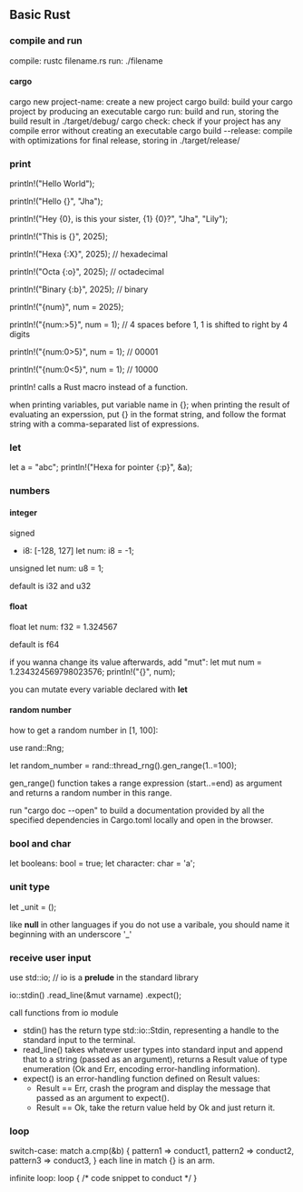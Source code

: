 ## Basic Rust

### compile and run

compile: rustc filename.rs
run: ./filename

#### cargo

cargo new project-name: create a new project
cargo build: build your cargo project by producing an executable
cargo run: build and run, storing the build result in ./target/debug/
cargo check: check if your project has any compile error without creating an executable
cargo build --release: compile with optimizations for final release, storing in ./target/release/

### print

println!("Hello World");

println!("Hello {}", "Jha");

println!("Hey {0}, is this your sister, {1} {0}?", "Jha", "Lily");

println!("This is {}", 2025);

println!("Hexa {:X}", 2025); // hexadecimal

println!("Octa {:o}", 2025); // octadecimal

println!("Binary {:b}", 2025); // binary

println!("{num}", num = 2025);

println!("{num:>5}", num = 1); // 4 spaces before 1, 1 is shifted to right by 4 digits

println!("{num:0>5}", num = 1); // 00001

println!("{num:0<5}", num = 1); // 10000

println! calls a Rust macro instead of a function.

when printing variables, put variable name in {};
when printing the result of evaluating an experssion, put {} in the format string, and follow the format string with a comma-separated list of expressions.

### let

let a = "abc";
println!("Hexa for pointer {:p}", &a);

### numbers

#### integer

signed
- i8: [-128, 127]
let num: i8 = -1;

unsigned
let num: u8 = 1;

default is i32 and u32

#### float

float
let num: f32 = 1.324567

default is f64

if you wanna change its value afterwards, add "mut":
let mut num = 1.234324569798023576;
println!("{}", num);

you can mutate every variable declared with **let**

#### random number

how to get a random number in [1, 100]:

use rand::Rng;

let random_number = rand::thread_rng().gen_range(1..=100);

gen_range() function takes a range expression (start..=end) as argument and returns a random number in this range.

run "cargo doc --open" to build a documentation provided by all the specified dependencies in Cargo.toml locally and open in the browser.

### bool and char

let booleans: bool = true;
let character: char = 'a';

### unit type

let _unit = ();

like **null** in other languages
if you do not use a varibale, you should name it beginning with an underscore '_'

### receive user input

use std::io; // io is a **prelude** in the standard library

io::stdin()
    .read_line(&mut varname)
    .expect();

call functions from io module
- stdin() has the return type std::io::Stdin, representing a handle to the standard input to the terminal.
- read_line() takes whatever user types into standard input and append that to a string (passed as an argument), returns a Result value of type enumeration (Ok and Err, encoding error-handling information).
- expect() is an error-handling function defined on Result values:
  - Result == Err, crash the program and display the message that passed as an argument to expect().
  - Result == Ok, take the return value held by Ok and just return it.

### loop

switch-case:
match a.cmp(&b) {
    pattern1 => conduct1,
    pattern2 => conduct2,
    pattern3 => conduct3,
}
each line in match {} is an arm.

infinite loop:
loop {
    /* code snippet to conduct */
}


